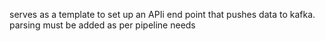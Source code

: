 serves as a template to set up an APIi end point that pushes data to kafka.
parsing must be added as per pipeline needs